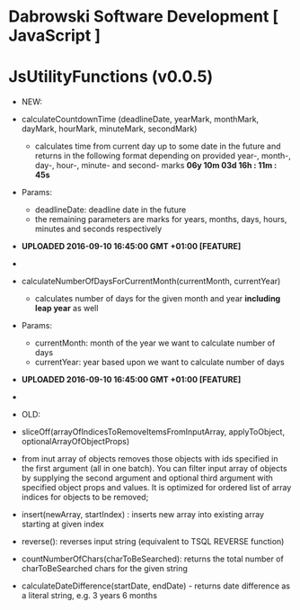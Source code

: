 # Dabrowski Software Development [ JavaScript ] 
# JsUtilityFunctions (v0.0.5)

- NEW:
 - calculateCountdownTime (deadlineDate, yearMark, monthMark, dayMark, hourMark, minuteMark, secondMark)
   - calculates time from current day up to some date in the future and returns in the following format depending on provided year-, month-, day-, hour-, minute- and second- marks
    <strong>06y 10m 03d 16h : 11m : 45s</strong>
 - Params:
   - deadlineDate: deadline date in the future
    - the remaining parameters are marks for years, months, days, hours, minutes and seconds respectively
 - <strong>UPLOADED 2016-09-10 16:45:00 GMT +01:00 [FEATURE]</strong>
 - 
 - calculateNumberOfDaysForCurrentMonth(currentMonth, currentYear)
   - calculates number of days for the given month and year <strong>including leap year</strong> as well
 - Params:
   - currentMonth: month of the year we want to calculate number of days
    - currentYear: year based upon we want to calculate number of days
 - <strong>UPLOADED 2016-09-10 16:45:00 GMT +01:00 [FEATURE]</strong>
 - 
- OLD:
 - sliceOff(arrayOfIndicesToRemoveItemsFromInputArray, applyToObject, optionalArrayOfObjectProps)
  - from inut array of objects removes those objects with ids specified in the first argument (all in one batch). You can filter input array of objects by supplying the second argument and optional third argument with specified object props and values. It is optimized for ordered list of array indices for objects to be removed;
 - insert(newArray, startIndex) : inserts new array into existing array starting at given index

 - reverse(): reverses input string (equivalent to TSQL REVERSE function)

 - countNumberOfChars(charToBeSearched): returns the total number of charToBeSearched chars for the given string

 - calculateDateDifference(startDate, endDate) - returns date difference as a literal string, e.g.  3 years 6 months
